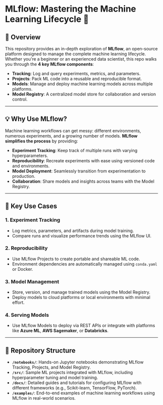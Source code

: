 # MLflow: Mastering the Machine Learning Lifecycle 🚀

## 📌 Overview
This repository provides an in-depth exploration of **MLflow**, an open-source platform designed to manage the complete machine learning lifecycle. Whether you're a beginner or an experienced data scientist, this repo walks you through the **4 key MLflow components**:

- **Tracking**: Log and query experiments, metrics, and parameters.
- **Projects**: Pack ML code into a reusable and reproducible format.
- **Models**: Manage and deploy machine learning models across multiple platforms.
- **Model Registry**: A centralized model store for collaboration and version control.

---

## 💡 Why Use MLflow?
Machine learning workflows can get messy: different environments, numerous experiments, and a growing number of models. **MLflow simplifies the process** by providing:

- **Experiment Tracking**: Keep track of multiple runs with varying hyperparameters.
- **Reproducibility**: Recreate experiments with ease using versioned code and environments.
- **Model Deployment**: Seamlessly transition from experimentation to production.
- **Collaboration**: Share models and insights across teams with the Model Registry.

---

## 🔧 Key Use Cases

### 1. **Experiment Tracking**
   - Log metrics, parameters, and artifacts during model training.
   - Compare runs and visualize performance trends using the MLflow UI.

### 2. **Reproducibility**
   - Use MLflow Projects to create portable and shareable ML code.
   - Environment dependencies are automatically managed using `conda.yaml` or Docker.

### 3. **Model Management**
   - Store, version, and manage trained models using the Model Registry.
   - Deploy models to cloud platforms or local environments with minimal effort.

### 4. **Serving Models**
   - Use MLflow Models to deploy via REST APIs or integrate with platforms like **Azure ML**, **AWS Sagemaker**, or **Databricks**.

---

## 📁 Repository Structure

- **`/notebooks/`**: Hands-on Jupyter notebooks demonstrating MLflow Tracking, Projects, and Model Registry.
- **`/src/`**: Sample ML projects integrated with MLflow, including hyperparameter tuning and model training.
- **`/docs/`**: Detailed guides and tutorials for configuring MLflow with different frameworks (e.g., Scikit-learn, TensorFlow, PyTorch).
- **`/examples/`**: End-to-end examples of machine learning workflows using MLflow in real-world scenarios.

